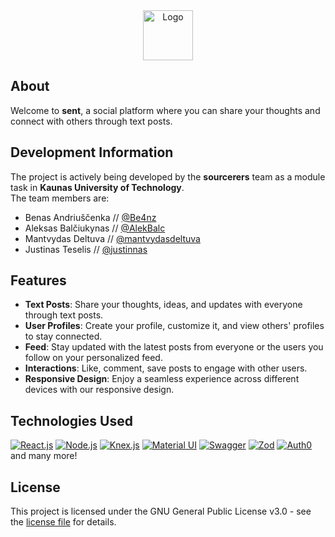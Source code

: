 
<div align="center">
  <img src="https://github.com/Be4nz/sent/assets/156369263/2fb06ab8-154b-4f41-adcc-c69ad782719b" alt="Logo" height="80">
</div>

## About

Welcome to **sent**, a social platform where you can share your thoughts and connect with others through text posts.

## Development Information

The project is actively being developed by the **sourcerers** team as a module task in **Kaunas University of Technology**. <br>
The team members are:

- Benas Andriuščenka // [@Be4nz](https://github.com/Be4nz)
- Aleksas Balčiukynas // [@AlekBalc](https://github.com/AlekBalc)
- Mantvydas Deltuva // [@mantvydasdeltuva](https://github.com/mantvydasdeltuva)
- Justinas Teselis // [@justinnas](https://github.com/justinnas)

## Features

- **Text Posts**: Share your thoughts, ideas, and updates with everyone through text posts.
- **User Profiles**: Create your profile, customize it, and view others' profiles to stay connected.
- **Feed**: Stay updated with the latest posts from everyone or the users you follow on your personalized feed.
- **Interactions**: Like, comment, save posts to engage with other users.
- **Responsive Design**: Enjoy a seamless experience across different devices with our responsive design.

## Technologies Used
[![React.js](https://img.shields.io/badge/React-20232A?style=for-the-badge&logo=react&logoColor=61DAFB)](https://react.dev/)
[![Node.js](https://img.shields.io/badge/Node.js-43853D?style=for-the-badge&logo=node.js&logoColor=white)](https://nodejs.org/)
[![Knex.js](https://img.shields.io/badge/Knex.js-%232a2420?style=for-the-badge&logo=knexdotjs)](https://knexjs.org/)
[![Material UI](https://img.shields.io/badge/Material%20UI-0081CB?style=for-the-badge&logo=mui&logoColor=white)](https://mui.com/)
[![Swagger](https://img.shields.io/badge/Swagger-%23173647?style=for-the-badge&logo=swagger)](https://swagger.io/)
[![Zod](https://img.shields.io/badge/Zod-142641?style=for-the-badge&logo=zod&logoColor=4290ff)](https://zod.dev/)
[![Auth0](https://img.shields.io/badge/Auth0-%23000000?style=for-the-badge&logo=auth0&logoColor=%23FFFFFF)](https://auth0.com/)
<br>and many more!

## License

This project is licensed under the GNU General Public License v3.0 - see the [license file](https://github.com/Be4nz/sent/blob/main/LICENSE) for details.
